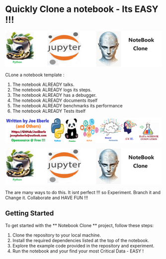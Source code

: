 # Quickly Clone a notebook - Its EASY !!!   

![Code Logo](code.png)

CLone a notebook template :

1. The notebook ALREADY talks.
2. The notebook ALREADY logs its steps.
3. The notebook ALREADY has a debugger.
4. The notebook ALREADY documents itself
5. The notebook ALREADY benchmarks its performance 
6. The notebook ALREADY Tests itself 

![Code Logo](developer.png)



![Sample Logo](sample.png)



The are many ways to do this. It isnt perfect !!! so Experiment. Branch it and Change it. Collaborate and HAVE FUN !!! 

## Getting Started

To get started with the **  Notebook Clone ** project, follow these steps:

1. Clone the repository to your local machine.
2. Install the required dependencies listed at the top of the notebook.
3. Explore the example code provided in the repository and experiment.
4. Run the notebook and your find your most Critical Data - EASY !






